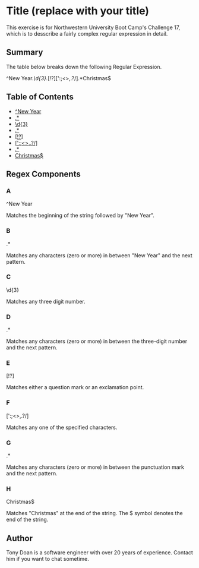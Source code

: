 # Title (replace with your title)

This exercise is for Northwestern University Boot Camp's Challenge 17, which is to desscribe a fairly complex regular expression in detail.

## Summary

The table below breaks down the following Regular Expression.

^New Year.*\d{3}.*[!?][':;<>,.?\/].*Christmas$

## Table of Contents

- [^New Year](#A)
- [.*](#B)
- [\d{3}](#C)
- [.*](#D)
- [[!?]](#E)
- [[':;<>,.?\/]](#F)
- [.*](#G)
- [Christmas$](#H)

## Regex Components

### A
^New Year

Matches the beginning of the string followed by "New Year".

### B
.*

Matches any characters (zero or more) in between "New Year" and the next pattern.

### C
\d{3}

Matches any three digit number.

### D
.*

Matches any characters (zero or more) in between the three-digit number and the next pattern.

### E
[!?]

Matches either a question mark or an exclamation point.

### F
[':;<>,.?\/]

Matches any one of the specified characters.

### G
.*

Matches any characters (zero or more) in between the punctuation mark and the next pattern.

### H
Christmas$

Matches "Christmas" at the end of the string. The $ symbol denotes the end of the string.

## Author

Tony Doan is a software engineer with over 20 years of experience.  Contact him if you want to chat sometime.
